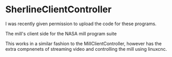 # SherlineClientController
I was recently given permission to upload the code for these programs.

The mill's client side for the NASA mill program suite

This works in a similar fashion to the MillClientController, however has the extra compnenets of streaming video and controlling the mill using linuxcnc.

